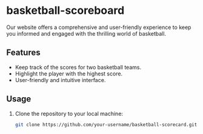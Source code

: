 # basketball-scoreboard
Our website offers a comprehensive and user-friendly experience to keep you informed and engaged with the thrilling world of basketball.


## Features

- Keep track of the scores for two basketball teams.
- Highlight the player with the highest score.
- User-friendly and intuitive interface.

## Usage

1. Clone the repository to your local machine:

   ```bash
   git clone https://github.com/your-username/basketball-scorecard.git
